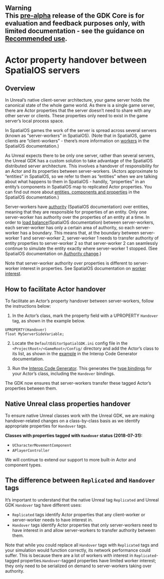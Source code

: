 
**Warning** <br/>
This [pre-alpha](https://docs.improbable.io/reference/latest/shared/release-policy#maturity-stages) release of the GDK Core is for evaluation and feedback purposes only, with limited documentation - see the guidance on [Recommended use](https://github.com/spatialos/UnityGDK/blob/master/README.md#recommended-use).
--------------

# Actor property handover between SpatialOS servers
## Overview

In Unreal’s native client-server architecture, your game server holds the canonical state of the whole game world. As there is a single game server, there are Actor properties that the server doesn’t need to share with any other server or clients. These properties only need to exist in the game server’s local process space. 

In SpatialOS games the work of the server is spread across several servers (known as “server-workers” in SpatialOS). (Note that in SpatialOS, game clients are “client-workers” - there’s more information on [workers](https://docs.improbable.io/reference/13.1/shared/concepts/workers) in the SpatialOS documentation.)

As Unreal expects there to be only one server, rather than several servers, the Unreal GDK has a custom solution to take advantage of the SpatialOS distributed server architecture. This involves a handover of responsibility for an Actor and its properties between server-workers. (Actors approximate to “entities” in SpatialOS, so we refer to them as “entities” when we are talking about what happens to them in SpatialOS - handily, “properties” in an entity’s components in SpatialOS map to replicated Actor properties. You can find out more about [entities, components and properties](https://docs.improbable.io/reference/13.1/shared/concepts/entities) in the SpatialOS documentation.)

Server-workers have [authority](https://docs.improbable.io/reference/13.1/shared/design/understanding-access#understanding-read-and-write-access-authority) (SpatialOS documentation) over entities, meaning that they are responsible for properties of an entity. Only one server-worker has authority over the properties of an entity at a time. In order to [load balance](https://docs.improbable.io/reference/13.1/shared/glossary#load-balancing)(SpatialOS documentation) between server-workers, each server-worker has only a certain area of authority, so each server-worker has a boundary. 
This means that, at the boundary between server-worker 1 and server-worker 2,  server-worker 1 needs to transfer authority of entity properties to server-worker 2 so that server-worker 2 can seamlessly continue to simulate the entity exactly where server-worker 1 stopped. (See SpatialOS documentation on [Authority change](https://docs.improbable.io/reference/13.1/shared/design/operations#authoritychange).)


Note that server-worker authority over properties is different to server-worker interest in properties. See SpatialOS documentation on [worker interest](https://docs.improbable.io/reference/13.1/shared/glossary#interest).

## How to facilitate Actor handover

To facilitate an Actor’s property handover between server-workers, follow the instructions below:
1.  In the Actor’s class, mark the property field with a UPROPERTY `Handover` tag, as shown in the example below.

```
UPROPERTY(Handover)
float MyServerSideVariable;
```

2. Locate the `DefaultEditorSpatialGDK.ini` config file in the `<ProjectRoot>/<GameRoot>/Config/` directory and add the Actor’s class to its list, as shown in the [example](./interop.md#example-file-snippet) in the Interop Code Generator documentation.

1. Run the [Interop Code Generator](./interop.md). This generates the [type bindings](./glossary.md#type-bindings) for your Actor’s class, including the `Handover` bindings.

The GDK now ensures that server-workers transfer these tagged Actor’s properties between them. 

## Native Unreal class properties handover
To ensure native Unreal classes work with the Unreal GDK, we are making handover-related changes on a class-by-class basis as we identify appropriate properties for `Handover` tags.

**Classes with properties tagged with `Handover` status (2018-07-31):**
* `UCharacterMovementComponent`
* `APlayerController`

We will continue to extend our support to more built-in Actor and component types.   

## The difference between `Replicated` and `Handover` tags
It’s important to understand that the native Unreal tag `Replicated` and Unreal GDK `Handover` tag have different uses:
* `Replicated` tags identify Actor properties that any client-worker or server-worker needs to have interest in. 
* `Handover` tags identify Actor properties that only server-workers need to have interest in and allow server-workers to transfer authority between them.

Note that while you could replace all `Handover` tags with `Replicated` tags and your simulation would function correctly, its network performance could suffer. This is because there are a lot of workers with interest in `Replicated`-tagged properties.`Handover`-tagged properties have limited worker interest; they only need to be serialized on demand to server-workers taking over authority. 

